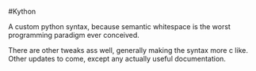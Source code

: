 #Kython



A custom python syntax, because semantic whitespace 
is the worst programming paradigm ever conceived.

There are other tweaks ass well, generally making 
the syntax more c like.  Other updates to come,
except any actually useful documentation.

